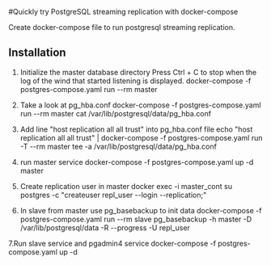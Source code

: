 #Quickly try PostgreSQL streaming replication with docker-compose

Create docker-compose file to run postgresql streaming replication.

Installation
--------------------------

1. Initialize the master database directory
Press Ctrl + C to stop when the log of the wind that started listening is displayed.
	docker-compose -f postgres-compose.yaml run --rm master

2. Take a look at pg_hba.conf
	docker-compose -f postgres-compose.yaml run --rm master cat /var/lib/postgresql/data/pg_hba.conf

3. Add line "host replication all all trust" into pg_hba.conf file
	echo "host replication all all trust" | docker-compose -f postgres-compose.yaml run -T --rm master tee -a /var/lib/postgresql/data/pg_hba.conf

4. run  master service
	docker-compose -f postgres-compose.yaml up -d master

5. Create replication user in master
	docker exec -i master_cont su postgres  -c "createuser repl_user --login --replication;"

6. In slave from master use pg_basebackup to init data
	docker-compose -f postgres-compose.yaml run --rm slave pg_basebackup -h master -D /var/lib/postgresql/data -R --progress -U repl_user

7.Run slave service and pgadmin4 service
	docker-compose -f postgres-compose.yaml up -d